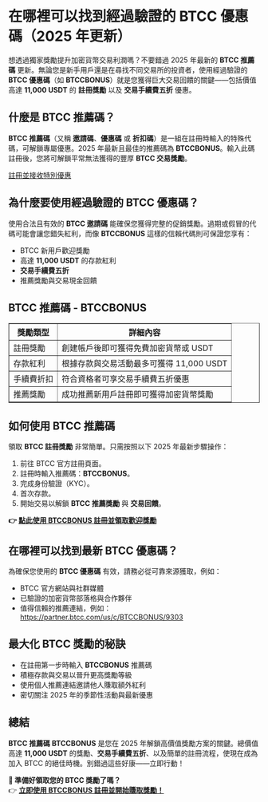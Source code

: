 <h1>在哪裡可以找到經過驗證的 BTCC 優惠碼（2025 年更新）</h1>

<p>想透過獨家獎勵提升加密貨幣交易利潤嗎？不要錯過 2025 年最新的 <strong>BTCC 推薦碼</strong> 更新。無論您是新手用戶還是在尋找不同交易所的投資者，使用經過驗證的 <strong>BTCC 優惠碼</strong>（如 <strong>BTCCBONUS</strong>）就是您獲得巨大交易回饋的關鍵——包括價值高達 <strong>11,000 USDT</strong> 的 <strong>註冊獎勵</strong> 以及 <strong>交易手續費五折</strong> 優惠。</p>

<h2>什麼是 BTCC 推薦碼？</h2>

<p><strong>BTCC 推薦碼</strong>（又稱 <strong>邀請碼</strong>、<strong>優惠碼</strong> 或 <strong>折扣碼</strong>）是一組在註冊時輸入的特殊代碼，可解鎖專屬優惠。2025 年最新且最佳的推薦碼為 <strong>BTCCBONUS</strong>。輸入此碼註冊後，您將可解鎖平常無法獲得的豐厚 <strong>BTCC 交易獎勵</strong>。</p>
<p><a href="https://partner.btcc.com/us/c/BTCCBONUS/9303" target="_blank">註冊並接收特別優惠</a></p>

<img src="https://images.mirror-media.xyz/publication-images/sxUjn3XEbXjmLpy6-mMSB.png?height=500&amp;width=1000" decoding="async" data-nimg="fill" class="css-xah9so" style="position: absolute; inset: 0px; box-sizing: border-box; padding: 0px; border: none; margin: auto; display: block; width: 0px; height: 0px; min-width: 100%; max-width: 100%; min-height: 100%; max-height: 100%;">


<h2>為什麼要使用經過驗證的 BTCC 優惠碼？</h2>

<p>使用合法且有效的 <strong>BTCC 邀請碼</strong> 能確保您獲得完整的促銷獎勵。過期或假冒的代碼可能會讓您錯失紅利，而像 <strong>BTCCBONUS</strong> 這樣的信賴代碼則可保證您享有：</p>
<ul>
<li>BTCC 新用戶歡迎獎勵</li>
<li>高達 <strong>11,000 USDT</strong> 的存款紅利</li>
<li><strong>交易手續費五折</strong></li>
<li>推薦獎勵與交易現金回饋</li>
</ul>

<h2>BTCC 推薦碼 - BTCCBONUS</h2>

<table border="1">
<tr><th>獎勵類型</th><th>詳細內容</th></tr>
<tr><td>註冊獎勵</td><td>創建帳戶後即可獲得免費加密貨幣或 USDT</td></tr>
<tr><td>存款紅利</td><td>根據存款與交易活動最多可獲得 11,000 USDT</td></tr>
<tr><td>手續費折扣</td><td>符合資格者可享交易手續費五折優惠</td></tr>
<tr><td>推薦獎勵</td><td>成功推薦新用戶註冊即可獲得加密貨幣獎勵</td></tr>
</table>

<h2>如何使用 BTCC 推薦碼</h2>

<p>領取 <strong>BTCC 註冊獎勵</strong> 非常簡單。只需按照以下 2025 年最新步驟操作：</p>
<ol>
<li>前往 BTCC 官方註冊頁面。</li>
<li>註冊時輸入推薦碼：<strong>BTCCBONUS</strong>。</li>
<li>完成身份驗證（KYC）。</li>
<li>首次存款。</li>
<li>開始交易以解鎖 <strong>BTCC 推薦獎勵</strong> 與 <strong>交易回饋</strong>。</li>
</ol>
<p><strong>👉 <a href="https://partner.btcc.com/us/c/BTCCBONUS/9303" target="_blank">點此使用 BTCCBONUS 註冊並領取歡迎獎勵</a></strong></p>

<h2>在哪裡可以找到最新 BTCC 優惠碼？</h2>

<p>為確保您使用的 <strong>BTCC 優惠碼</strong> 有效，請務必從可靠來源獲取，例如：</p>
<ul>
<li>BTCC 官方網站與社群媒體</li>
<li>已驗證的加密貨幣部落格與合作夥伴</li>
<li>值得信賴的推薦連結，例如：<a href="https://partner.btcc.com/us/c/BTCCBONUS/9303" target="_blank">https://partner.btcc.com/us/c/BTCCBONUS/9303</a></li>
</ul>

<h2>最大化 BTCC 獎勵的秘訣</h2>

<ul>
<li>在註冊第一步時輸入 <strong>BTCCBONUS</strong> 推薦碼</li>
<li>積極存款與交易以晉升更高獎勵等級</li>
<li>使用個人推薦連結邀請他人賺取額外紅利</li>
<li>密切關注 2025 年的季節性活動與最新優惠</li>
</ul>

<h2>總結</h2>

<p><strong>BTCC 推薦碼</strong> <strong>BTCCBONUS</strong> 是您在 2025 年解鎖高價值獎勵方案的關鍵。總價值高達 <strong>11,000 USDT</strong> 的獎勵、<strong>交易手續費五折</strong>、以及簡單的註冊流程，使現在成為加入 BTCC 的絕佳時機。別錯過這些好康——立即行動！</p>

<p><strong>🎁 準備好領取您的 BTCC 獎勵了嗎？</strong><br>
👉 <a href="https://partner.btcc.com/us/c/BTCCBONUS/9303" target="_blank"><strong>立即使用 BTCCBONUS 註冊並開始賺取獎勵！</strong></a></p>
